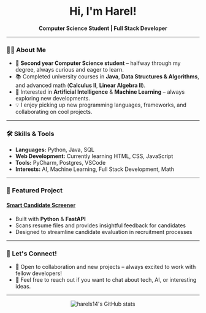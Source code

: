 <h1 align="center">Hi, I'm Harel!</h1>
<p align="center">
  <b>Computer Science Student | Full Stack Developer</b>
</p>

---

### 👨‍💻 About Me

- 🏫 **Second year Computer Science student** – halfway through my degree, always curious and eager to learn.
- 📚 Completed university courses in **Java**, **Data Structures & Algorithms**, and advanced math (**Calculus II**, **Linear Algebra II**).
- 🤖 Interested in **Artificial Intelligence** & **Machine Learning** – always exploring new developments.
- 💡 I enjoy picking up new programming languages, frameworks, and collaborating on cool projects.

---

### 🛠️ Skills & Tools

- **Languages:** Python, Java, SQL
- **Web Development:** Currently learning HTML, CSS, JavaScript
- **Tools:** PyCharm, Postgres, VSCode
- **Interests:** AI, Machine Learning, Full Stack Development, Math

---

### 🚀 Featured Project

#### [Smart Candidate Screener](https://github.com/harels14/smart-candidate-screener)
- Built with **Python** & **FastAPI**
- Scans resume files and provides insightful feedback for candidates
- Designed to streamline candidate evaluation in recruitment processes

---

### 🤝 Let's Connect!

- 🌱 Open to collaboration and new projects – always excited to work with fellow developers!
- 💬 Feel free to reach out if you want to chat about tech, AI, or interesting ideas.

---

<p align="center">
  <img src="https://github-readme-stats.vercel.app/api?username=harels14&show_icons=true&theme=radical" alt="harels14's GitHub stats" />
</p>

